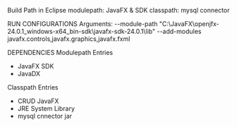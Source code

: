 Build Path in Eclipse
modulepath: JavaFX & SDK
classpath: mysql connector

RUN CONFIGURATIONS
Arguments:
--module-path "C:\JavaFX\openjfx-24.0.1_windows-x64_bin-sdk\javafx-sdk-24.0.1\lib" --add-modules javafx.controls,javafx.graphics,javafx.fxml


DEPENDENCIES
Modulepath Entries
- JavaFX SDK
- JavaDX

Classpath Entries
- CRUD JavaFX
- JRE System Library
- mysql cnnector jar
